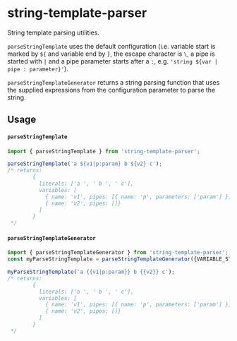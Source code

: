 # string-template-parser

String template parsing utilities.

`parseStringTemplate` uses the default configuration (i.e. variable
start is marked by `${` and variable end by `}`, the escape character
is ` \ `, a pipe is started with `|` and a pipe parameter starts after
a `:`, e.g. `'string ${var | pipe : parameter}'`).

`parseStringTemplateGenerator` returns a string parsing function
that uses the supplied expressions from the configuration parameter
to parse the string.

## Usage

#### `parseStringTemplate`

```typescript
import { parseStringTemplate } from 'string-template-parser';

parseStringTemplate('a ${v1|p:param} b ${v2} c');
/* returns:
        {
          literals: ['a ', ' b ', ' c'],
          variables: [
            { name: 'v1', pipes: [{ name: 'p', parameters: ['param'] }],
            { name: 'v2', pipes: []}
          ]
        }
 */
```

#### `parseStringTemplateGenerator`

```typescript
import { parseStringTemplateGenerator } from 'string-template-parser';
const myParseStringTemplate = parseStringTemplateGenerator({VARIABLE_START: /^\{\{/, VARIABLE_END: /^\}\}/});

myParseStringTemplate('a {{v1|p:param}} b {{v2}} c');
/* returns:
        {
          literals: ['a ', ' b ', ' c'],
          variables: [
            { name: 'v1', pipes: [{ name: 'p', parameters: ['param'] }],
            { name: 'v2', pipes: []}
          ]
        }
 */
```
